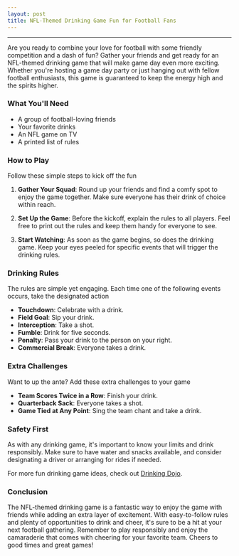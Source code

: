 ```yaml
---
layout: post
title: NFL-Themed Drinking Game Fun for Football Fans
---
```



---

Are you ready to combine your love for football with some friendly competition and a dash of fun? Gather your friends and get ready for an NFL-themed drinking game that will make game day even more exciting. Whether you're hosting a game day party or just hanging out with fellow football enthusiasts, this game is guaranteed to keep the energy high and the spirits higher.

### What You'll Need

- A group of football-loving friends
- Your favorite drinks
- An NFL game on TV
- A printed list of rules

### How to Play

Follow these simple steps to kick off the fun

1. **Gather Your Squad**: Round up your friends and find a comfy spot to enjoy the game together. Make sure everyone has their drink of choice within reach.

2. **Set Up the Game**: Before the kickoff, explain the rules to all players. Feel free to print out the rules and keep them handy for everyone to see.

3. **Start Watching**: As soon as the game begins, so does the drinking game. Keep your eyes peeled for specific events that will trigger the drinking rules.

### Drinking Rules

The rules are simple yet engaging. Each time one of the following events occurs, take the designated action

- **Touchdown**: Celebrate with a drink.
- **Field Goal**: Sip your drink.
- **Interception**: Take a shot.
- **Fumble**: Drink for five seconds.
- **Penalty**: Pass your drink to the person on your right.
- **Commercial Break**: Everyone takes a drink.

### Extra Challenges

Want to up the ante? Add these extra challenges to your game

- **Team Scores Twice in a Row**: Finish your drink.
- **Quarterback Sack**: Everyone takes a shot.
- **Game Tied at Any Point**: Sing the team chant and take a drink.

### Safety First

As with any drinking game, it's important to know your limits and drink responsibly. Make sure to have water and snacks available, and consider designating a driver or arranging for rides if needed.

For more fun drinking game ideas, check out [Drinking Dojo](https://drinkingdojo.com/).

### Conclusion

The NFL-themed drinking game is a fantastic way to enjoy the game with friends while adding an extra layer of excitement. With easy-to-follow rules and plenty of opportunities to drink and cheer, it's sure to be a hit at your next football gathering. Remember to play responsibly and enjoy the camaraderie that comes with cheering for your favorite team. Cheers to good times and great games!